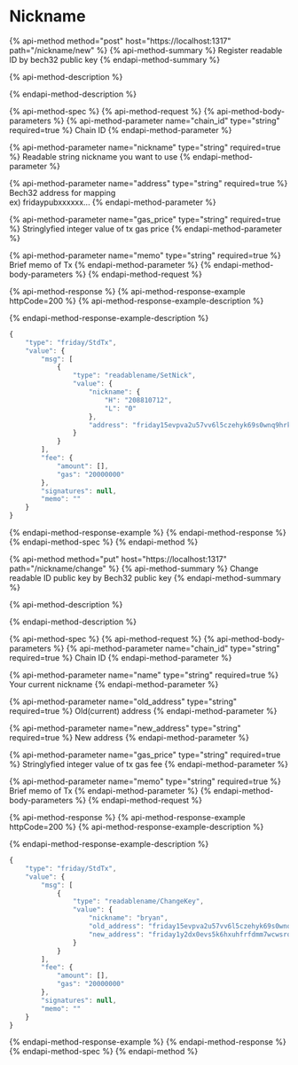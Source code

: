 # Nickname

{% api-method method="post" host="https://localhost:1317" path="/nickname/new" %}
{% api-method-summary %}
Register readable ID by bech32 public key
{% endapi-method-summary %}

{% api-method-description %}

{% endapi-method-description %}

{% api-method-spec %}
{% api-method-request %}
{% api-method-body-parameters %}
{% api-method-parameter name="chain\_id" type="string" required=true %}
Chain ID
{% endapi-method-parameter %}

{% api-method-parameter name="nickname" type="string" required=true %}
Readable string nickname you want to use
{% endapi-method-parameter %}

{% api-method-parameter name="address" type="string" required=true %}
Bech32 address for mapping  
ex\) fridaypubxxxxxx...
{% endapi-method-parameter %}

{% api-method-parameter name="gas\_price" type="string" required=true %}
Stringlyfied integer value of tx gas price
{% endapi-method-parameter %}

{% api-method-parameter name="memo" type="string" required=true %}
Brief memo of Tx
{% endapi-method-parameter %}
{% endapi-method-body-parameters %}
{% endapi-method-request %}

{% api-method-response %}
{% api-method-response-example httpCode=200 %}
{% api-method-response-example-description %}

{% endapi-method-response-example-description %}

```javascript
{
    "type": "friday/StdTx",
    "value": {
        "msg": [
            {
                "type": "readablename/SetNick",
                "value": {
                    "nickname": {
                        "H": "208810712",
                        "L": "0"
                    },
                    "address": "friday15evpva2u57vv6l5czehyk69s0wnq9hrkqulwfz"
                }
            }
        ],
        "fee": {
            "amount": [],
            "gas": "20000000"
        },
        "signatures": null,
        "memo": ""
    }
}
```
{% endapi-method-response-example %}
{% endapi-method-response %}
{% endapi-method-spec %}
{% endapi-method %}

{% api-method method="put" host="https://localhost:1317" path="/nickname/change" %}
{% api-method-summary %}
Change readable ID public key by Bech32 public key
{% endapi-method-summary %}

{% api-method-description %}

{% endapi-method-description %}

{% api-method-spec %}
{% api-method-request %}
{% api-method-body-parameters %}
{% api-method-parameter name="chain\_id" type="string" required=true %}
Chain ID
{% endapi-method-parameter %}

{% api-method-parameter name="name" type="string" required=true %}
Your current nickname
{% endapi-method-parameter %}

{% api-method-parameter name="old\_address" type="string" required=true %}
Old\(current\) address
{% endapi-method-parameter %}

{% api-method-parameter name="new\_address" type="string" required=true %}
New address
{% endapi-method-parameter %}

{% api-method-parameter name="gas\_price" type="string" required=true %}
Stringlyfied integer value of tx gas fee
{% endapi-method-parameter %}

{% api-method-parameter name="memo" type="string" required=true %}
Brief memo of Tx
{% endapi-method-parameter %}
{% endapi-method-body-parameters %}
{% endapi-method-request %}

{% api-method-response %}
{% api-method-response-example httpCode=200 %}
{% api-method-response-example-description %}

{% endapi-method-response-example-description %}

```javascript
{
    "type": "friday/StdTx",
    "value": {
        "msg": [
            {
                "type": "readablename/ChangeKey",
                "value": {
                    "nickname": "bryan",
                    "old_address": "friday15evpva2u57vv6l5czehyk69s0wnq9hrkqulwfz",
                    "new_address": "friday1y2dx0evs5k6hxuhfrfdmm7wcwsrqr073htghpv"
                }
            }
        ],
        "fee": {
            "amount": [],
            "gas": "20000000"
        },
        "signatures": null,
        "memo": ""
    }
}
```
{% endapi-method-response-example %}
{% endapi-method-response %}
{% endapi-method-spec %}
{% endapi-method %}

